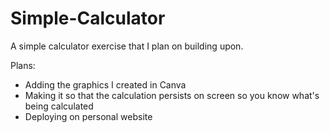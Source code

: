 # Simple-Calculator
A simple calculator exercise that I plan on building upon.

Plans:
* Adding the graphics I created in Canva
* Making it so that the calculation persists on screen so you know what's being calculated
* Deploying on personal website
